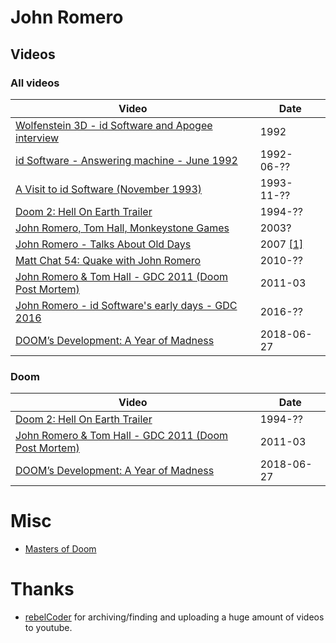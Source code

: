 # John Romero

## Videos

### All videos
| Video | Date |
| --- | --- | 
| [Wolfenstein 3D - id Software and Apogee interview](https://www.youtube.com/watch?v=HLnDoyzHq2k) | 1992
| [id Software - Answering machine - June 1992](https://www.youtube.com/watch?v=ib0ASwFrdCw) | 1992-06-??
| [A Visit to id Software (November 1993)](https://vimeo.com/4022128) | 1993-11-??
| [Doom 2: Hell On Earth Trailer](https://www.youtube.com/watch?v=p-KIS4Sk76c) | 1994-??
| [John Romero, Tom Hall, Monkeystone Games](https://www.youtube.com/watch?v=Gkqp8Cxo9r0) | 2003?
| [John Romero - Talks About Old Days](https://www.youtube.com/watch?v=PJW1aC47Js4) | 2007 [[1]](http://www.getlamp.com/cast/20071118romero/index.html)
| [Matt Chat 54: Quake with John Romero](https://www.youtube.com/watch?v=Pq__3XNvvHI) | 2010-??
| [John Romero & Tom Hall - GDC 2011 (Doom Post Mortem)](https://www.youtube.com/watch?v=2q_aRu6Jvu8) | 2011-03
| [John Romero - id Software's early days - GDC 2016](https://www.youtube.com/watch?v=E2MIpi8pIvY) | 2016-??
| [DOOM’s Development: A Year of Madness](https://www.youtube.com/watch?v=eBU34NZhW7I) | 2018-06-27


### Doom
| Video | Date |
| --- | --- | 
| [Doom 2: Hell On Earth Trailer](https://www.youtube.com/watch?v=p-KIS4Sk76c) | 1994-??
| [John Romero & Tom Hall - GDC 2011 (Doom Post Mortem)](https://www.youtube.com/watch?v=2q_aRu6Jvu8) | 2011-03
| [DOOM’s Development: A Year of Madness](https://www.youtube.com/watch?v=eBU34NZhW7I) | 2018-06-27


# Misc
- [Masters of Doom](https://isbnsearch.org/isbn/0375505245)

# Thanks
- [rebelCoder](https://www.youtube.com/user/JurisL85/videos) for archiving/finding and uploading a huge amount of videos to youtube.